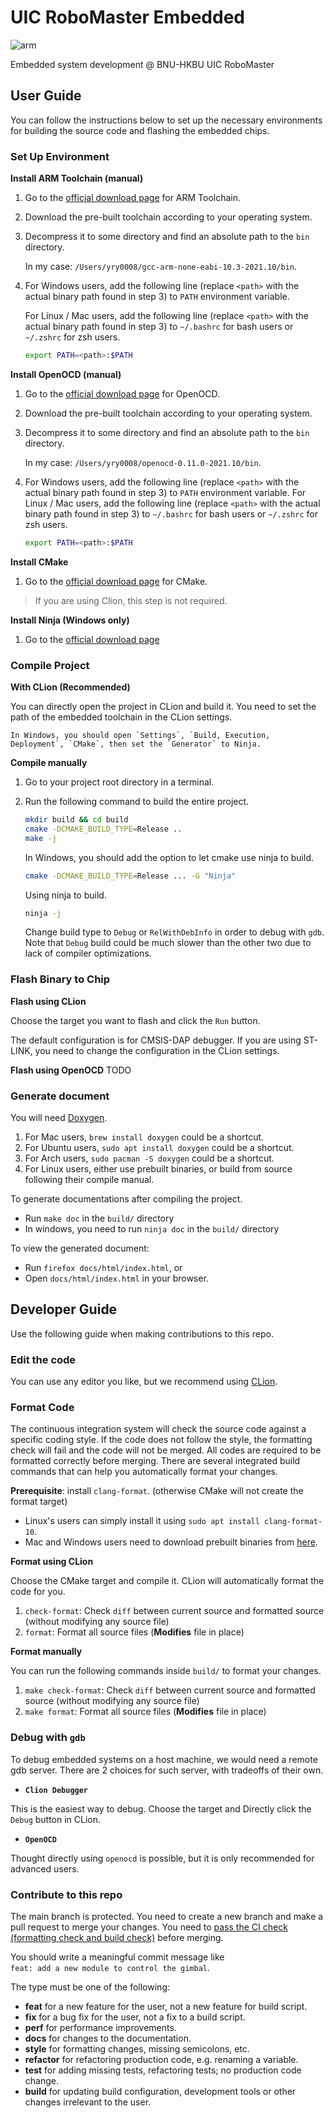 # UIC RoboMaster Embedded

![arm](https://github.com/UIC-RoboMaster/UICRM-Embedded/workflows/arm%20build/badge.svg)

Embedded system development @ BNU-HKBU UIC RoboMaster

## User Guide

You can follow the instructions below to set up the necessary environments for
building the source code and flashing the embedded chips.

### Set Up Environment

**Install ARM Toolchain (manual)**

1. Go to the [official download page](https://developer.arm.com/open-source/gnu-toolchain/gnu-rm/downloads) for ARM Toolchain.
2. Download the pre-built toolchain according to your operating system.
3. Decompress it to some directory and find an absolute path to the `bin` directory.

    In my case: `/Users/yry0008/gcc-arm-none-eabi-10.3-2021.10/bin`.

4. For Windows users, add the following line (replace `<path>` with the actual binary path found in step 3) to `PATH` environment variable.

    For Linux / Mac users, add the following line (replace `<path>` with the actual binary path found in step 3) to `~/.bashrc` for bash users or `~/.zshrc` for zsh users.

    ```sh
    export PATH=<path>:$PATH
    ```

**Install OpenOCD (manual)**
1. Go to the [official download page](https://gnutoolchains.com/arm-eabi/openocd/) for OpenOCD.
2. Download the pre-built toolchain according to your operating system.
3. Decompress it to some directory and find an absolute path to the `bin` directory.

    In my case: `/Users/yry0008/openocd-0.11.0-2021.10/bin`.
4. For Windows users, add the following line (replace `<path>` with the actual binary path found in step 3) to `PATH` environment variable. For Linux / Mac users, add the following line (replace `<path>` with the actual binary path found in step 3) to `~/.bashrc` for bash users or `~/.zshrc` for zsh users.

    ```sh
    export PATH=<path>:$PATH
    ```

**Install CMake**
1. Go to the [official download page](https://cmake.org/download/) for CMake.

> If you are using Clion, this step is not required.
   
**Install Ninja (Windows only)**
1. Go to the [official download page](https://ninja-build.org)

### Compile Project

**With CLion (Recommended)**

You can directly open the project in CLion and build it.
You need to set the path of the embedded toolchain in the CLion settings.

    In Windows, you should open `Settings`, `Build, Execution, Deployment`, `CMake`, then set the `Generator` to Ninja.

**Compile manually**

1. Go to your project root directory in a terminal.
2. Run the following command to build the entire project.

    ```sh
    mkdir build && cd build
    cmake -DCMAKE_BUILD_TYPE=Release ..
    make -j
    ```
    In Windows, you should add the option to let cmake use ninja to build.
    ```sh
    cmake -DCMAKE_BUILD_TYPE=Release ... -G "Ninja"
    ```
    Using ninja to build.
    ```sh
    ninja -j
    ```
   
    Change build type to `Debug` or `RelWithDebInfo` in order to debug with `gdb`. Note that `Debug` build could be much slower than the other two due to lack of compiler optimizations.

### Flash Binary to Chip

**Flash using CLion**

Choose the target you want to flash and click the `Run` button.

The default configuration is for CMSIS-DAP debugger. If you are using ST-LINK,
you need to change the configuration in the CLion settings.

**Flash using OpenOCD**
TODO

### Generate document

You will need [Doxygen](https://www.doxygen.nl/index.html).

1. For Mac users, `brew install doxygen` could be a shortcut.
2. For Ubuntu users, `sudo apt install doxygen` could be a shortcut.
3. For Arch users, `sudo pacman -S doxygen` could be a shortcut.
4. For Linux users, either use prebuilt binaries, or build from source following their compile manual.

To generate documentations after compiling the project.

- Run `make doc` in the `build/` directory
- In windows, you need to run `ninja doc` in the `build/` directory

To view the generated document:

- Run `firefox docs/html/index.html`, or
- Open `docs/html/index.html` in your browser.

## Developer Guide

Use the following guide when making contributions to this repo.

### Edit the code
You can use any editor you like, but we recommend using [CLion](https://www.jetbrains.com/clion/).

### Format Code

The continuous integration system will check the source code against
a specific coding style. If the code does not follow the style, the
formatting check will fail and the code will not be merged.
All codes are required to be formatted correctly before merging. There are several
integrated build commands that can help you automatically format your changes.

**Prerequisite**: install `clang-format`. (otherwise CMake will not create the format target)

* Linux's users can simply install it using `sudo apt install clang-format-10`.
* Mac and Windows users need to download prebuilt binaries from [here](https://releases.llvm.org/download.html).

**Format using CLion**

Choose the CMake target and compile it. CLion will automatically format the code for you.
1. `check-format`: Check `diff` between current source and formatted source (without modifying any source file)
2. `format`: Format all source files (**Modifies** file in place)

**Format manually**

You can run the following commands inside `build/` to format your changes.

1. `make check-format`: Check `diff` between current source and formatted source (without modifying any source file)
2. `make format`: Format all source files (**Modifies** file in place)

### Debug with `gdb`

To debug embedded systems on a host machine, we would need a remote gdb server.
There are 2 choices for such server, with tradeoffs of their own.

* **`Clion Debugger`**
    
This is the easiest way to debug. Choose the target and Directly click the `Debug` button in CLion.

* **`OpenOCD`**

Thought directly using `openocd` is possible, but it is only recommended for advanced users.

### Contribute to this repo

The main branch is protected. You need to create a new branch and make a pull request to merge your changes. You need to
<u>pass the CI check (formatting check and build check)</u> before merging.

You should write a meaningful commit message like  
`feat: add a new module to control the gimbal`.
 
The type must be one of the following:

- **feat** for a new feature for the user, not a new feature for build script.
- **fix** for a bug fix for the user, not a fix to a build script.
- **perf** for performance improvements.
- **docs** for changes to the documentation.
- **style** for formatting changes, missing semicolons, etc.
- **refactor** for refactoring production code, e.g. renaming a variable.
- **test** for adding missing tests, refactoring tests; no production code change.
- **build** for updating build configuration, development tools or other changes irrelevant to the user.
